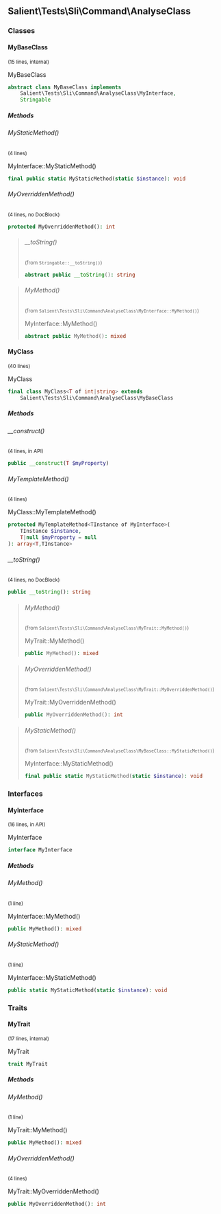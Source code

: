 ## Salient\Tests\Sli\Command\AnalyseClass

### Classes

#### MyBaseClass

<small>(15 lines, internal)</small>

MyBaseClass

```php
abstract class MyBaseClass implements
    Salient\Tests\Sli\Command\AnalyseClass\MyInterface,
    Stringable
```

##### Methods

###### MyStaticMethod()

<small>(4 lines)</small>

MyInterface::MyStaticMethod()

```php
final public static MyStaticMethod(static $instance): void
```

###### MyOverriddenMethod()

<small>(4 lines, no DocBlock)</small>

```php
protected MyOverriddenMethod(): int
```

> ###### __toString()
> 
> <small>(from `Stringable::__toString()`)</small>
> 
> ```php
> abstract public __toString(): string
> ```

> ###### MyMethod()
> 
> <small>(from `Salient\Tests\Sli\Command\AnalyseClass\MyInterface::MyMethod()`)</small>
> 
> MyInterface::MyMethod()
> 
> ```php
> abstract public MyMethod(): mixed
> ```

#### MyClass

<small>(40 lines)</small>

MyClass

```php
final class MyClass<T of int|string> extends
    Salient\Tests\Sli\Command\AnalyseClass\MyBaseClass
```

##### Methods

###### __construct()

<small>(4 lines, in API)</small>

```php
public __construct(T $myProperty)
```

###### MyTemplateMethod()

<small>(4 lines)</small>

MyClass::MyTemplateMethod()

```php
protected MyTemplateMethod<TInstance of MyInterface>(
    TInstance $instance,
    T|null $myProperty = null
): array<T,TInstance>
```

###### __toString()

<small>(4 lines, no DocBlock)</small>

```php
public __toString(): string
```

> ###### MyMethod()
> 
> <small>(from `Salient\Tests\Sli\Command\AnalyseClass\MyTrait::MyMethod()`)</small>
> 
> MyTrait::MyMethod()
> 
> ```php
> public MyMethod(): mixed
> ```

> ###### MyOverriddenMethod()
> 
> <small>(from `Salient\Tests\Sli\Command\AnalyseClass\MyTrait::MyOverriddenMethod()`)</small>
> 
> MyTrait::MyOverriddenMethod()
> 
> ```php
> public MyOverriddenMethod(): int
> ```

> ###### MyStaticMethod()
> 
> <small>(from `Salient\Tests\Sli\Command\AnalyseClass\MyBaseClass::MyStaticMethod()`)</small>
> 
> MyInterface::MyStaticMethod()
> 
> ```php
> final public static MyStaticMethod(static $instance): void
> ```

### Interfaces

#### MyInterface

<small>(16 lines, in API)</small>

MyInterface

```php
interface MyInterface
```

##### Methods

###### MyMethod()

<small>(1 line)</small>

MyInterface::MyMethod()

```php
public MyMethod(): mixed
```

###### MyStaticMethod()

<small>(1 line)</small>

MyInterface::MyStaticMethod()

```php
public static MyStaticMethod(static $instance): void
```

### Traits

#### MyTrait

<small>(17 lines, internal)</small>

MyTrait

```php
trait MyTrait
```

##### Methods

###### MyMethod()

<small>(1 line)</small>

MyTrait::MyMethod()

```php
public MyMethod(): mixed
```

###### MyOverriddenMethod()

<small>(4 lines)</small>

MyTrait::MyOverriddenMethod()

```php
public MyOverriddenMethod(): int
```

